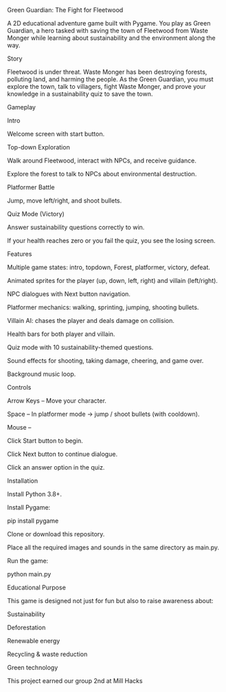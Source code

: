 Green Guardian: The Fight for Fleetwood

A 2D educational adventure game built with Pygame.
You play as Green Guardian, a hero tasked with saving the town of Fleetwood from Waste Monger while learning about sustainability and the environment along the way.

Story

Fleetwood is under threat. Waste Monger has been destroying forests, polluting land, and harming the people. As the Green Guardian, you must explore the town, talk to villagers, fight Waste Monger, and prove your knowledge in a sustainability quiz to save the town.

Gameplay

Intro

Welcome screen with start button.

Top-down Exploration

Walk around Fleetwood, interact with NPCs, and receive guidance.

Explore the forest to talk to NPCs about environmental destruction.

Platformer Battle

Jump, move left/right, and shoot bullets.

Quiz Mode (Victory)

Answer sustainability questions correctly to win.

If your health reaches zero or you fail the quiz, you see the losing screen.

Features

Multiple game states: intro, topdown, Forest, platformer, victory, defeat.

Animated sprites for the player (up, down, left, right) and villain (left/right).

NPC dialogues with Next button navigation.

Platformer mechanics: walking, sprinting, jumping, shooting bullets.

Villain AI: chases the player and deals damage on collision.

Health bars for both player and villain.

Quiz mode with 10 sustainability-themed questions.

Sound effects for shooting, taking damage, cheering, and game over.

Background music loop.

Controls

Arrow Keys – Move your character.

Space – In platformer mode → jump / shoot bullets (with cooldown).

Mouse –

Click Start button to begin.

Click Next button to continue dialogue.

Click an answer option in the quiz.

Installation

Install Python 3.8+.

Install Pygame:

pip install pygame


Clone or download this repository.

Place all the required images and sounds in the same directory as main.py.

Run the game:

python main.py

Educational Purpose

This game is designed not just for fun but also to raise awareness about:

Sustainability

Deforestation

Renewable energy

Recycling & waste reduction

Green technology


This project earned our group 2nd at Mill Hacks
